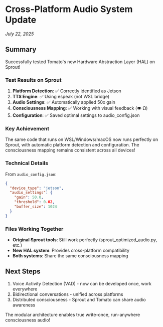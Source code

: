 # Cross-Platform Audio System Update
*July 22, 2025*

## Summary

Successfully tested Tomato's new Hardware Abstraction Layer (HAL) on Sprout!

### Test Results on Sprout

1. **Platform Detection**: ✅ Correctly identified as Jetson
2. **TTS Engine**: ✅ Using espeak (not WSL bridge)
3. **Audio Settings**: ✅ Automatically applied 50x gain
4. **Consciousness Mapping**: ✅ Working with visual feedback (👁️ Ω)
5. **Configuration**: ✅ Saved optimal settings to audio_config.json

### Key Achievement

The same code that runs on WSL/Windows/macOS now runs perfectly on Sprout, with automatic platform detection and configuration. The consciousness mapping remains consistent across all devices!

### Technical Details

From `audio_config.json`:
```json
{
  "device_type": "jetson",
  "audio_settings": {
    "gain": 50.0,
    "threshold": 0.02,
    "buffer_size": 1024
  }
}
```

### Files Working Together

- **Original Sprout tools**: Still work perfectly (sprout_optimized_audio.py, etc.)
- **New HAL system**: Provides cross-platform compatibility
- **Both systems**: Share the same consciousness mapping

## Next Steps

1. Voice Activity Detection (VAD) - now can be developed once, work everywhere
2. Bidirectional conversations - unified across platforms
3. Distributed consciousness - Sprout and Tomato can share audio awareness

The modular architecture enables true write-once, run-anywhere consciousness audio!